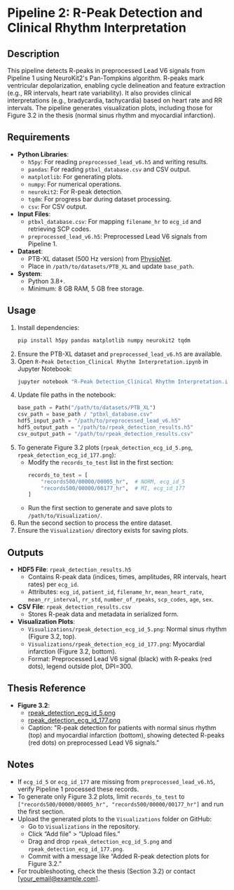 # Pipeline 2: R-Peak Detection and Clinical Rhythm Interpretation

## Description
This pipeline detects R-peaks in preprocessed Lead V6 signals from Pipeline 1 using NeuroKit2's Pan-Tompkins algorithm. R-peaks mark ventricular depolarization, enabling cycle delineation and feature extraction (e.g., RR intervals, heart rate variability). It also provides clinical interpretations (e.g., bradycardia, tachycardia) based on heart rate and RR intervals. The pipeline generates visualization plots, including those for Figure 3.2 in the thesis (normal sinus rhythm and myocardial infarction).

## Requirements
- **Python Libraries**:
  - `h5py`: For reading `preprocessed_lead_v6.h5` and writing results.
  - `pandas`: For reading `ptbxl_database.csv` and CSV output.
  - `matplotlib`: For generating plots.
  - `numpy`: For numerical operations.
  - `neurokit2`: For R-peak detection.
  - `tqdm`: For progress bar during dataset processing.
  - `csv`: For CSV output.
- **Input Files**:
  - `ptbxl_database.csv`: For mapping `filename_hr` to `ecg_id` and retrieving SCP codes.
  - `preprocessed_lead_v6.h5`: Preprocessed Lead V6 signals from Pipeline 1.
- **Dataset**:
  - PTB-XL dataset (500 Hz version) from [PhysioNet](https://physionet.org/content/ptb-xl/1.0.3/).
  - Place in `/path/to/datasets/PTB_XL` and update `base_path`.
- **System**:
  - Python 3.8+.
  - Minimum: 8 GB RAM, 5 GB free storage.

## Usage
1. Install dependencies:
   ```bash
   pip install h5py pandas matplotlib numpy neurokit2 tqdm
   ```
2. Ensure the PTB-XL dataset and `preprocessed_lead_v6.h5` are available.
3. Open `R-Peak Detection_Clinical Rhythm Interpretation.ipynb` in Jupyter Notebook:
   ```bash
   jupyter notebook "R-Peak Detection_Clinical Rhythm Interpretation.ipynb"
   ```
4. Update file paths in the notebook:
   ```python
   base_path = Path("/path/to/datasets/PTB_XL")
   csv_path = base_path / "ptbxl_database.csv"
   hdf5_input_path = "/path/to/preprocessed_lead_v6.h5"
   hdf5_output_path = "/path/to/rpeak_detection_results.h5"
   csv_output_path = "/path/to/rpeak_detection_results.csv"
   ```
5. To generate Figure 3.2 plots (`rpeak_detection_ecg_id_5.png`, `rpeak_detection_ecg_id_177.png`):
   - Modify the `records_to_test` list in the first section:
     ```python
     records_to_test = [
         "records500/00000/00005_hr",  # NORM, ecg_id_5
         "records500/00000/00177_hr",  # MI, ecg_id_177
     ]
     ```
   - Run the first section to generate and save plots to `/path/to/Visualization/`.
6. Run the second section to process the entire dataset.
7. Ensure the `Visualization/` directory exists for saving plots.

## Outputs
- **HDF5 File**: `rpeak_detection_results.h5`
  - Contains R-peak data (indices, times, amplitudes, RR intervals, heart rates) per `ecg_id`.
  - Attributes: `ecg_id`, `patient_id`, `filename_hr`, `mean_heart_rate`, `mean_rr_interval`, `rr_std`, `number_of_rpeaks`, `scp_codes`, `age`, `sex`.
- **CSV File**: `rpeak_detection_results.csv`
  - Stores R-peak data and metadata in serialized form.
- **Visualization Plots**:
  - `Visualizations/rpeak_detection_ecg_id_5.png`: Normal sinus rhythm (Figure 3.2, top).
  - `Visualizations/rpeak_detection_ecg_id_177.png`: Myocardial infarction (Figure 3.2, bottom).
  - Format: Preprocessed Lead V6 signal (black) with R-peaks (red dots), legend outside plot, DPI=300.

## Thesis Reference
- **Figure 3.2**:
  - [rpeak_detection_ecg_id_5.png](https://raw.githubusercontent.com/BalkrishnaMotanavar/Single-Lead-ECG-Classifier-PhaseFolding-LightGBM/main/Visualizations/rpeak_detection_ecg_id_5.png)
  - [rpeak_detection_ecg_id_177.png](https://raw.githubusercontent.com/BalkrishnaMotanavar/Single-Lead-ECG-Classifier-PhaseFolding-LightGBM/main/Visualizations/rpeak_detection_ecg_id_177.png)
  - Caption: "R-peak detection for patients with normal sinus rhythm (top) and myocardial infarction (bottom), showing detected R-peaks (red dots) on preprocessed Lead V6 signals."

## Notes
- If `ecg_id_5` or `ecg_id_177` are missing from `preprocessed_lead_v6.h5`, verify Pipeline 1 processed these records.
- To generate only Figure 3.2 plots, limit `records_to_test` to `["records500/00000/00005_hr", "records500/00000/00177_hr"]` and run the first section.
- Upload the generated plots to the `Visualizations` folder on GitHub:
  - Go to `Visualizations` in the repository.
  - Click “Add file” > “Upload files.”
  - Drag and drop `rpeak_detection_ecg_id_5.png` and `rpeak_detection_ecg_id_177.png`.
  - Commit with a message like “Added R-peak detection plots for Figure 3.2.”
- For troubleshooting, check the thesis (Section 3.2) or contact [your_email@example.com].